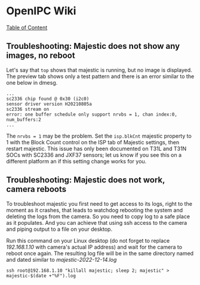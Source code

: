# OpenIPC Wiki
[Table of Content](../README.md)

## Troubleshooting: Majestic does not show any images, no reboot

Let's say that `top` shows that majestic is running, but no image is displayed.
The preview tab shows only a test pattern and there is an error similar to the
one below in dmesg.

```
...
sc2336 chip found @ 0x30 (i2c0)
sensor driver version H20210805a
sc2336 stream on
error: one buffer schedule only support nrvbs = 1, chan index:0, num_buffers:2
...
```

The `nrvbs = 1` may be the problem. Set the `isp.blkCnt` majestic property
to 1 with the Block Count control on the ISP tab of Majestic settings, then
restart majestic.
This issue has only been documented on T31L and T31N SOCs with SC2336 and
JXF37 sensors; let us know if you see this on a different platform an if this
setting change works for you.

## Troubleshooting: Majestic does not work, camera reboots

To troubleshoot majestic you first need to get access to its logs, right to the moment as it crashes, 
that leads to watchdog rebooting the system and deleting the logs from the camera. So you need to copy 
log to a safe place as it populates. And you can achieve that using ssh access to the camera and piping
output to a file on your desktop.

Run this command on your Linux desktop (do not forget to replace _192.168.1.10_ with camera's actual IP address)
and wait for the camera to reboot once again. The resulting log file will be in the same directory named and 
dated similar to _majestic-2022-12-14.log_
```
ssh root@192.168.1.10 "killall majestic; sleep 2; majestic" > majestic-$(date +"%F").log
```
